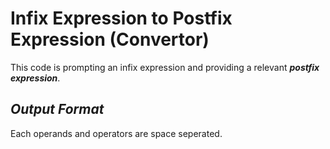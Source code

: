 # Infix Expression to Postfix Expression (Convertor)
This code is prompting an infix expression and providing a relevant ***postfix expression***.

## *Output Format*
Each operands and operators are space seperated.
